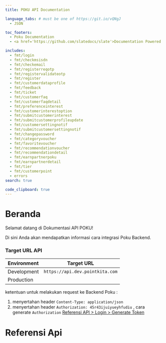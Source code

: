 ```yaml
---
title: POKU API Documentation

language_tabs: # must be one of https://git.io/vQNgJ
  - JSON

toc_footers:
  - Poku Documentation
  - <a href='https://github.com/slatedocs/slate'>Documentation Powered by Slate</a>

includes:
  - fmt/login
  - fmt/checkmsisdn
  - fmt/checkemail
  - fmt/registerreqotp
  - fmt/registervalidateotp
  - fmt/register
  - fmt/customerdataprofile
  - fmt/feedback
  - fmt/ticket
  - fmt/customerfaq
  - fmt/customerfaqdetail
  - fmt/preferenceinterest
  - fmt/customerinterestoption
  - fmt/submitcustomerinterest
  - fmt/submitcustomerprofileupdate
  - fmt/customersettingnotif
  - fmt/submitcustomersettingnotif
  - fmt/changepassword
  - fmt/categoryvoucher
  - fmt/favoritevoucher
  - fmt/recommendationvoucher
  - fmt/recommendationdetail
  - fmt/earnpartnerpoku
  - fmt/earnpartnerdetail
  - fmt/tier
  - fmt/customerpoint
  - errors
search: true

code_clipboard: true
---
```


# Beranda

Selamat datang di Dokumentasi API POKU!

Di sini Anda akan mendapatkan informasi cara integrasi Poku Backend.
### Target URL API

Environment | Target URL
-------| ----------
Development | `https://api.dev.pointkita.com`  
Production  | 

ketentuan untuk melakukan request ke Backend Poku :

1. menyertahan header `Content-Type: application/json`
2. menyertahan header `Authorization: 45r43ijuiyueyhfudiu`
  , cara generate `Authorization` [Referensi API > Login > Generate Token](#login)

# Referensi Api

